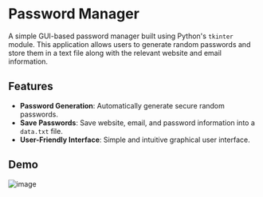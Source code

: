 # Password Manager

A simple GUI-based password manager built using Python's `tkinter` module. This application allows users to generate random passwords and store them in a text file along with the relevant website and email information.

## Features

- **Password Generation**: Automatically generate secure random passwords.
- **Save Passwords**: Save website, email, and password information into a `data.txt` file.
- **User-Friendly Interface**: Simple and intuitive graphical user interface.

## Demo
![image](https://github.com/user-attachments/assets/52117af6-15b8-40e3-8375-a59f8ced3f34)
